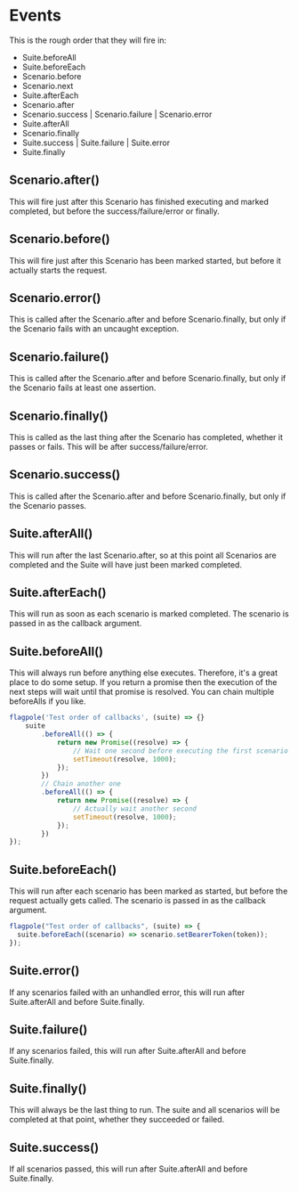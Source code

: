 # Events

This is the rough order that they will fire in:

- Suite.beforeAll
- Suite.beforeEach
- Scenario.before
- Scenario.next
- Suite.afterEach
- Scenario.after
- Scenario.success | Scenario.failure | Scenario.error
- Suite.afterAll
- Scenario.finally
- Suite.success | Suite.failure | Suite.error
- Suite.finally

## Scenario.after()

This will fire just after this Scenario has finished executing and marked completed, but before the success/failure/error or finally.

## Scenario.before()

This will fire just after this Scenario has been marked started, but before it actually starts the request.

## Scenario.error()

This is called after the Scenario.after and before Scenario.finally, but only if the Scenario fails with an uncaught exception.

## Scenario.failure()

This is called after the Scenario.after and before Scenario.finally, but only if the Scenario fails at least one assertion.

## Scenario.finally()

This is called as the last thing after the Scenario has completed, whether it passes or fails. This will be after success/failure/error.

## Scenario.success()

This is called after the Scenario.after and before Scenario.finally, but only if the Scenario passes.

## Suite.afterAll()

This will run after the last Scenario.after, so at this point all Scenarios are completed and the Suite will have just been marked completed.

## Suite.afterEach()

This will run as soon as each scenario is marked completed. The scenario is passed in as the callback argument.

## Suite.beforeAll()

This will always run before anything else executes. Therefore, it's a great place to do some setup. If you return a promise then the execution of the next steps will wait until that promise is resolved. You can chain multiple beforeAlls if you like.

```javascript
flagpole('Test order of callbacks', (suite) => {}
    suite
        .beforeAll(() => {
            return new Promise((resolve) => {
                // Wait one second before executing the first scenario
                setTimeout(resolve, 1000);
            });
        })
        // Chain another one
        .beforeAll(() => {
            return new Promise((resolve) => {
                // Actually wait another second
                setTimeout(resolve, 1000);
            });
        })
});
```

## Suite.beforeEach()

This will run after each scenario has been marked as started, but before the request actually gets called. The scenario is passed in as the callback argument.

```javascript
flagpole("Test order of callbacks", (suite) => {
  suite.beforeEach((scenario) => scenario.setBearerToken(token));
});
```

## Suite.error()

If any scenarios failed with an unhandled error, this will run after Suite.afterAll and before Suite.finally.

## Suite.failure()

If any scenarios failed, this will run after Suite.afterAll and before Suite.finally.

## Suite.finally()

This will always be the last thing to run. The suite and all scenarios will be completed at that point, whether they succeeded or failed.

## Suite.success()

If all scenarios passed, this will run after Suite.afterAll and before Suite.finally.
